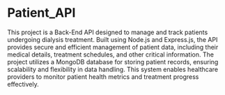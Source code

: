 # Patient_API
This project is a Back-End API designed to manage and track patients undergoing dialysis treatment. Built using Node.js and Express.js, the API provides secure and efficient management of patient data, including their medical details, treatment schedules, and other critical information. The project utilizes a MongoDB database for storing patient records, ensuring scalability and flexibility in data handling. This system enables healthcare providers to monitor patient health metrics and treatment progress effectively.
